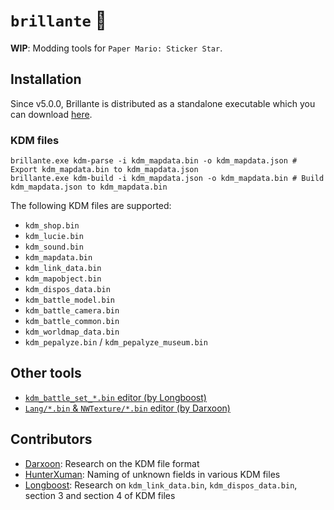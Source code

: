 # `brillante` 🌟
**WIP**: Modding tools for `Paper Mario: Sticker Star`.

## Installation
Since v5.0.0, Brillante is distributed as a standalone executable which you can download [here](https://github.com/shiguww/brillante/releases).

### KDM files
```shell
brillante.exe kdm-parse -i kdm_mapdata.bin -o kdm_mapdata.json # Export kdm_mapdata.bin to kdm_mapdata.json
brillante.exe kdm-build -i kdm_mapdata.json -o kdm_mapdata.bin # Build kdm_mapdata.json to kdm_mapdata.bin
```

The following KDM files are supported:
- `kdm_shop.bin`
- `kdm_lucie.bin`
- `kdm_sound.bin`
- `kdm_mapdata.bin`
- `kdm_link_data.bin`
- `kdm_mapobject.bin`
- `kdm_dispos_data.bin`
- `kdm_battle_model.bin`
- `kdm_battle_camera.bin`
- `kdm_battle_common.bin`
- `kdm_worldmap_data.bin`
- `kdm_pepalyze.bin` / `kdm_pepalyze_museum.bin`

## Other tools
- [`kdm_battle_set_*.bin` editor (by Longboost)](https://github.com/Longboost/battle-set-exporter/releases)
- [`Lang/*.bin` & `NWTexture/*.bin` editor (by Darxoon)](https://github.com/Darxoon/nw-tex)

## Contributors
- [Darxoon](https://github.com/Darxoon): Research on the KDM file format
- [HunterXuman](https://x.com/HunterXuman): Naming of unknown fields in various KDM files
- [Longboost](https://github.com/Longboost): Research on `kdm_link_data.bin`, `kdm_dispos_data.bin`, section 3 and section 4 of KDM files
